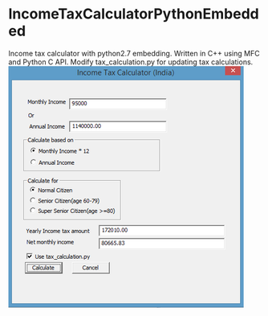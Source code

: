 # IncomeTaxCalculatorPythonEmbedded
Income tax calculator with python2.7 embedding. Written in C++ using MFC and Python C API. Modify tax_calculation.py for updating tax calculations.
![Screenshot](screenshot.png)
